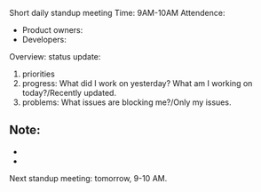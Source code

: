 Short daily standup meeting
Time: 9AM-10AM
Attendence:
- Product owners:
- Developers:

Overview:
status update:
1. priorities
2. progress: What did I work on yesterday? What am I working on today?/Recently updated.
3. problems: What issues are blocking me?/Only my issues.

Note:
- 
- 
- 

Next standup meeting: tomorrow, 9-10 AM.
